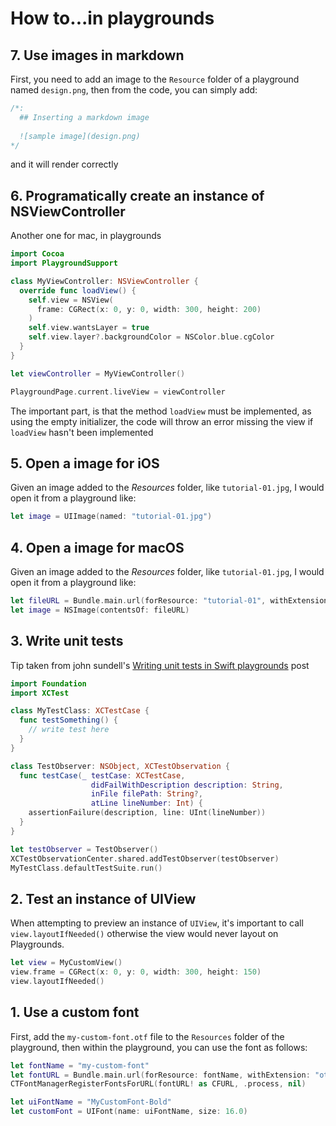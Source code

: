 # How to...in playgrounds

## 7. Use images in markdown

First, you need to add an image to the `Resource` folder of a playground named `design.png`, then from the code, you can simply add:

```swift
/*:
  ## Inserting a markdown image
  
  ![sample image](design.png)
*/
```

and it will render correctly

## 6. Programatically create an instance of NSViewController

Another one for mac, in playgrounds

```swift
import Cocoa
import PlaygroundSupport

class MyViewController: NSViewController {
  override func loadView() {
    self.view = NSView(
      frame: CGRect(x: 0, y: 0, width: 300, height: 200)
    )
    self.view.wantsLayer = true
    self.view.layer?.backgroundColor = NSColor.blue.cgColor
  }
}

let viewController = MyViewController()

PlaygroundPage.current.liveView = viewController
```

The important part, is that the method `loadView` must be implemented, as using the empty initializer,
the code will throw an error missing the view if `loadView` hasn't been implemented

## 5. Open a image for iOS

Given an image added to the _Resources_ folder, like `tutorial-01.jpg`, I would open it from a playground like:

```swift
let image = UIImage(named: "tutorial-01.jpg")
```

## 4. Open a image for macOS

Given an image added to the _Resources_ folder, like `tutorial-01.jpg`, I would open it from a playground like:

```swift
let fileURL = Bundle.main.url(forResource: "tutorial-01", withExtension: "jpg")!
let image = NSImage(contentsOf: fileURL)
```

## 3. Write unit tests

Tip taken from john sundell's [Writing unit tests in Swift playgrounds][john-testing-playground] post

```swift
import Foundation
import XCTest

class MyTestClass: XCTestCase {
  func testSomething() {
    // write test here
  }
}

class TestObserver: NSObject, XCTestObservation {
  func testCase(_ testCase: XCTestCase,
                  didFailWithDescription description: String,
                  inFile filePath: String?,
                  atLine lineNumber: Int) {
    assertionFailure(description, line: UInt(lineNumber))
  }
}

let testObserver = TestObserver()
XCTestObservationCenter.shared.addTestObserver(testObserver)
MyTestClass.defaultTestSuite.run()
```

## 2. Test an instance of UIView

When attempting to preview an instance of `UIView`, it's important to call `view.layoutIfNeeded()` otherwise the view would never layout on Playgrounds.

```swift
let view = MyCustomView()
view.frame = CGRect(x: 0, y: 0, width: 300, height: 150)
view.layoutIfNeeded()
```

## 1. Use a custom font

First, add the `my-custom-font.otf` file to the `Resources` folder of the playground, then within the playground, you can use the font as follows:

```swift
let fontName = "my-custom-font"
let fontURL = Bundle.main.url(forResource: fontName, withExtension: "otf")
CTFontManagerRegisterFontsForURL(fontURL! as CFURL, .process, nil)

let uiFontName = "MyCustomFont-Bold"
let customFont = UIFont(name: uiFontName, size: 16.0)
```

[john-testing-playground]: https://www.swiftbysundell.com/posts/writing-unit-tests-in-a-swift-playground

